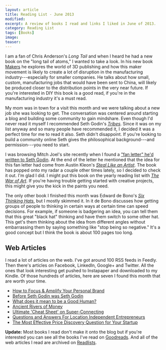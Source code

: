 ```yaml
---
layout: article
title: Reading List - June 2013
modified:
excerpt: A review of books I read and links I liked in June of 2013.
category: Reading List
tags: [Books]
image:
teaser:
---
```


I am a fan of Chris Anderson's _Long Tail_ and when I heard he had a new book on the "long tail of atoms," I wanted to take a look. In his new book [Makers](http://www.amazon.com/gp/product/B0083DJUMA/ref=as_li_ss_tl?ie=UTF8&camp=1789&creative=390957&creativeASIN=B0083DJUMA&linkCode=as2&tag=bnomics-20) he explores the world of 3D publishing and how this maker movement is likely to create a lot of disruption in the manufacturing industry---especially for smaller companies. He talks about how small, custom, manufacturing jobs that would have been sent to China, will likely be produced closer to the distribution points in the very near future. If you're interested in DIY this book is a good read, if you're in the manufacturing industry it's a must read.

My mom was in town for a visit this month and we were talking about a new job she was looking to get. The conversation was centered around starting a blog and building some community to gain mindshare. Even though I'd never read it myself I recommended Seth Godin's [_Tribes_](http://www.amazon.com/gp/product/B001FA0LAI/ref=as_li_ss_tl?ie=UTF8&camp=1789&creative=390957&creativeASIN=B001FA0LAI&linkCode=as2&tag=bnomics-20). Since it was on my list anyway and so many people have recommended it, I decided it was a perfect time for me to read it also. Seth didn't disappoint. If you're looking to build a community online Seth gives the philosophical background---and permission---you need to start.

I was browsing Mitch Joel's site recently when I found a ["fan letter" he'd written to Seth Godin](http://www.twistimage.com/blog/archives/dear-seth-godin/). At the end of the letter he mentioned that the idea for this fan letter had come from Austin Kleon's [_Steal Like an Artist_](http://www.amazon.com/gp/product/B0074QGGK6/ref=as_li_ss_tl?ie=UTF8&camp=1789&creative=390957&creativeASIN=B0074QGGK6&linkCode=as2&tag=bnomics-20). The book has popped onto my radar a couple other times lately, so I decided to check it out. I'm glad I did. I might put this book on the yearly reading list with [_The War of Art_](http://www.amazon.com/gp/product/B007A4SDCG/ref=as_li_ss_tl?ie=UTF8&camp=1789&creative=390957&creativeASIN=B007A4SDCG&linkCode=as2&tag=bnomics-20). If you're having trouble getting started with creative projects, this might give you the kick in the paints you need.

The only other book I finished this month was Edward de Bono's [_Six Thinking Hats_](http://www.amazon.com/gp/product/0316178314/ref=as_li_ss_tl?ie=UTF8&camp=1789&creative=390957&creativeASIN=0316178314&linkCode=as2&tag=bnomics-20), but I mostly skimmed it. In it de Bono discusses how getting groups of people to thinking in certain ways at certain time can speed decisions. For example, if someone is badgering an idea, you can tell them that this great "black hat" thinking and have them switch to some other hat. This get's them thinking about the idea from different angles without embarrassing them by saying something like "stop being so negative." It's a good concept but I think the book is about 100 pages too long.

## Web Articles

I read a lot of articles on the web. I've got around 100 RSS feeds in Feedly. Then there's articles on Facebook, LinkedIn, Google+ and Twitter. All the ones that look interesting get pushed to Instapaper and downloaded to my Kindle. Of those hundreds of articles, here are seven I found this month that are worth your time.

*   [How to Focus & Amplify Your Personal Brand](http://searchenginewatch.com/article/2271733/How-to-Focus-Amplify-Your-Personal-Brand)
*   [Before Seth Godin was Seth Godin](http://ailiangan.com/post/51934892087/before-seth-godin-was-seth-godin)
*   [What does it mean to be a Good Human?](http://jetsetcitizen.com/personal-development/good-human/)
*   [Ancient Rivers of Money](http://www.ribbonfarm.com/2010/11/05/ancient-rivers-of-money/)
*   [Ultimate 'Cheat Sheet' on Super-Connecting](http://www.linkedin.com/today/post/article/20130619133031-7668018-ultimate-cheat-sheet-on-super-connecting)
*   [Questions and Answers For Location Independent Entrepreneurs](http://www.tropicalmba.com/questions-and-answers-for-location-independent-entrepreneurs/)
*   [The Most Effective Price Discovery Question for Your Startup](http://tomtunguz.com/price-discovery)

**Update:** Most books I read don't make it onto the blog but if you're interested you can see all the books I've read on [Goodreads](https://www.goodreads.com/bradonomics). And all of the web articles I read are archived on [Readlists](http://readlists.com/user/bradonomics/).